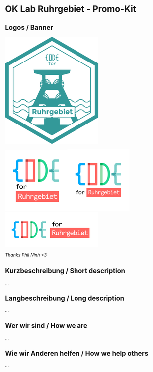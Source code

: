 # OK Lab Ruhrgebiet - Promo-Kit

## Logos / Banner

<img src="https://raw.githubusercontent.com/codeforruhrgebiet/promo/master/hexagon-logo-web.png" width="300" alt="Hexagon">

<img src="https://raw.githubusercontent.com/codeforruhrgebiet/promo/master/logo-profil-square.png" width="200" alt="Profil-Square"><img src="https://raw.githubusercontent.com/codeforruhrgebiet/promo/master/logo-profil.png" width="200" alt="Profil"><img src="https://raw.githubusercontent.com/codeforruhrgebiet/promo/master/logo-long.png" width="300" alt="Landscape">

*Thanks Phil Ninh <3*

## Kurzbeschreibung / Short description
...

## Langbeschreibung / Long description
...

## Wer wir sind / How we are
...

## Wie wir Anderen helfen / How we help others
...
